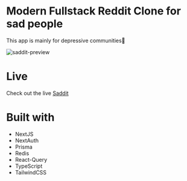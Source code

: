# Modern Fullstack Reddit Clone for sad people
This app is mainly for depressive communities🥹

![saddit-preview](https://github.com/marikaufmann/saddit/assets/108984289/f72b108c-5cfc-4220-bd0e-9a404ca5e185)

# Live
Check out the live [Saddit](https://food-booking-system.vercel.app/)

# Built with
- NextJS
- NextAuth
- Prisma
- Redis
- React-Query
- TypeScript
- TailwindCSS
